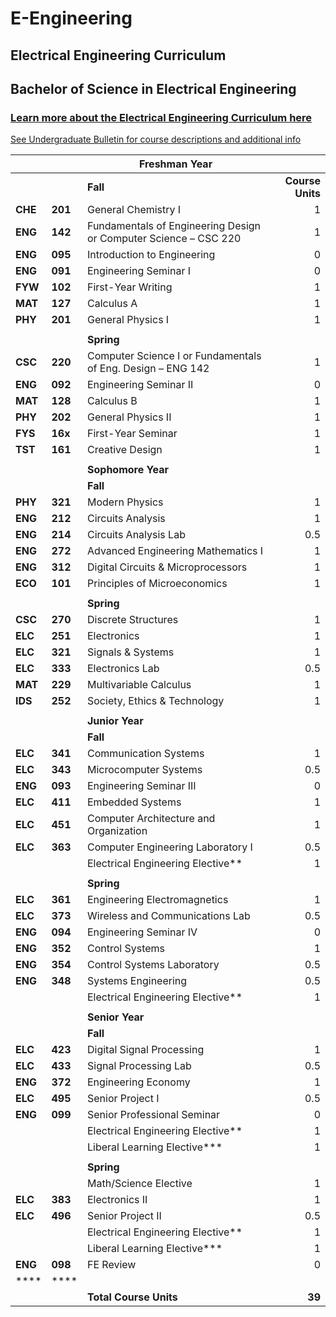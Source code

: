 # E-Engineering

## Electrical Engineering Curriculum

## Bachelor of Science in Electrical Engineering

### [**Learn more about the Electrical Engineering Curriculum here**](https://drive.google.com/file/d/10RMgLWqL1pLn2cNVIPveaTD\_XX83lYvb/view)

[See Undergraduate Bulletin for course descriptions and additional info](https://bulletin.tcnj.edu)

|         |         | **Freshman Year**                                                |                  |
| ------- | ------- | ---------------------------------------------------------------- | ---------------: |
|         |         | **Fall**                                                         | **Course Units** |
| **CHE** | **201** | General Chemistry I                                              |                1 |
| **ENG** | **142** | Fundamentals of Engineering Design or Computer Science – CSC 220 |                1 |
| **ENG** | **095** | Introduction to Engineering                                      |                0 |
| **ENG** | **091** | Engineering Seminar I                                            |                0 |
| **FYW** | **102** | First-Year Writing                                               |                1 |
| **MAT** | **127** | Calculus A                                                       |                1 |
| **PHY** | **201** | General Physics I                                                |                1 |
|         |         |                                                                  |                  |
|         |         | **Spring**                                                       |                  |
| **CSC** | **220** | Computer Science I or Fundamentals of Eng. Design – ENG 142      |                1 |
| **ENG** | **092** | Engineering Seminar II                                           |                0 |
| **MAT** | **128** | Calculus B                                                       |                1 |
| **PHY** | **202** | General Physics II                                               |                1 |
| **FYS** | **16x** | First-Year Seminar                                               |                1 |
| **TST** | **161** | Creative Design                                                  |                1 |
|         |         |                                                                  |                  |
|         |         | **Sophomore Year**                                               |                  |
|         |         | **Fall**                                                         |                  |
| **PHY** | **321** | Modern Physics                                                   |                1 |
| **ENG** | **212** | Circuits Analysis                                                |                1 |
| **ENG** | **214** | Circuits Analysis Lab                                            |              0.5 |
| **ENG** | **272** | Advanced Engineering Mathematics I                               |                1 |
| **ENG** | **312** | Digital Circuits & Microprocessors                               |                1 |
| **ECO** | **101** | Principles of Microeconomics                                     |                1 |
|         |         |                                                                  |                  |
|         |         | **Spring**                                                       |                  |
| **CSC** | **270** | Discrete Structures                                              |                1 |
| **ELC** | **251** | Electronics                                                      |                1 |
| **ELC** | **321** | Signals & Systems                                                |                1 |
| **ELC** | **333** | Electronics Lab                                                  |              0.5 |
| **MAT** | **229** | Multivariable Calculus                                           |                1 |
| **IDS** | **252** | Society, Ethics & Technology                                     |                1 |
|         |         |                                                                  |                  |
|         |         | **Junior Year**                                                  |                  |
|         |         | **Fall**                                                         |                  |
| **ELC** | **341** | Communication Systems                                            |                1 |
| **ELC** | **343** | Microcomputer Systems                                            |              0.5 |
| **ENG** | **093** | Engineering Seminar III                                          |                0 |
| **ELC** | **411** | Embedded Systems                                                 |                1 |
| **ELC** | **451** | Computer Architecture and Organization                           |                1 |
| **ELC** | **363** | Computer Engineering Laboratory I                                |              0.5 |
|         |         | Electrical Engineering Elective\*\*                              |                1 |
|         |         |                                                                  |                  |
|         |         | **Spring**                                                       |                  |
| **ELC** | **361** | Engineering Electromagnetics                                     |                1 |
| **ELC** | **373** | Wireless and Communications Lab                                  |              0.5 |
| **ENG** | **094** | Engineering Seminar IV                                           |                0 |
| **ENG** | **352** | Control Systems                                                  |                1 |
| **ENG** | **354** | Control Systems Laboratory                                       |              0.5 |
| **ENG** | **348** | Systems Engineering                                              |              0.5 |
|         |         | Electrical Engineering Elective\*\*                              |                1 |
|         |         |                                                                  |                  |
|         |         | **Senior Year**                                                  |                  |
|         |         | **Fall**                                                         |                  |
| **ELC** | **423** | Digital Signal Processing                                        |                1 |
| **ELC** | **433** | Signal Processing Lab                                            |              0.5 |
| **ENG** | **372** | Engineering Economy                                              |                1 |
| **ELC** | **495** | Senior Project I                                                 |              0.5 |
| **ENG** | **099** | Senior Professional Seminar                                      |                0 |
|         |         | Electrical Engineering Elective\*\*                              |                1 |
|         |         | Liberal Learning Elective\*\*\*                                  |                1 |
|         |         |                                                                  |                  |
|         |         | **Spring**                                                       |                  |
|         |         | Math/Science Elective                                            |                1 |
| **ELC** | **383** | Electronics II                                                   |                1 |
| **ELC** | **496** | Senior Project II                                                |              0.5 |
|         |         | Electrical Engineering Elective\*\*                              |                1 |
|         |         | Liberal Learning Elective\*\*\*                                  |                1 |
| **ENG** | **098** | FE Review                                                        |                0 |
|  ****   |  ****   |                                                                  |                  |
|         |         | **Total Course Units**                                           |           **39** |
